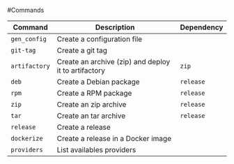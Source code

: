 #Commands

| Command       | Description                                          | Dependency |
| ------------- | ---------------------------------------------------- | ---------- |
| `gen_config`  | Create a configuration file                          |            |
| `git-tag`     | Create a git tag                                     |            |
| `artifactory` | Create an archive (zip) and deploy it to artifactory | `zip`      |
| `deb`         | Create a Debian package                              | `release`  |
| `rpm`         | Create a RPM package                                 | `release`  |
| `zip`         | Create an zip archive                                | `release`  |
| `tar`         | Create an tar archive                                | `release`  |
| `release`     | Create a release                                     |            |
| `dockerize`   | Create a release in a Docker image                   |            |
| `providers`   | List availables providers                            |            |

